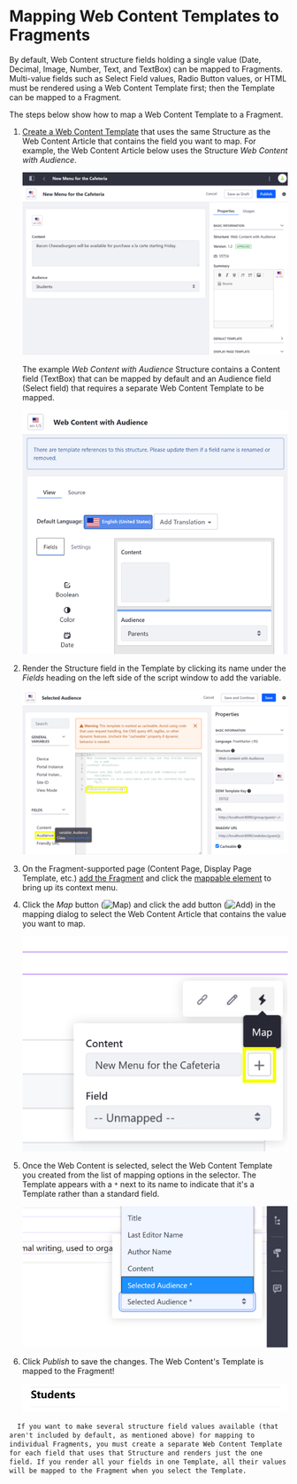 # Mapping Web Content Templates to Fragments

By default, Web Content structure fields holding a single value (Date, Decimal, Image, Number, Text, and TextBox) can be mapped to Fragments. Multi-value fields such as Select Field values, Radio Button values, or HTML must be rendered using a Web Content Template first; then the Template can be mapped to a Fragment.

The steps below show how to map a Web Content Template to a Fragment.

1. [Create a Web Content Template](../../../content-authoring-and-management/web-content/user-guide/03-web-content-templates/README.md) that uses the same Structure as the Web Content Article that contains the field you want to map. For example, the Web Content Article below uses the Structure *Web Content with Audience*.

    ![Create a Template that uses the Same Structure as the Web Content Article.](./mapping-web-content-templates-to-fragments/images/01.png)

    The example *Web Content with Audience* Structure contains a Content field (TextBox) that can be mapped by default and an Audience field (Select field) that requires a separate Web Content Template to be mapped.

    ![Some Structure fields are mappable by default.](./mapping-web-content-templates-to-fragments/images/02.png)

1. Render the Structure field in the Template by clicking its name under the *Fields* heading on the left side of the script window to add the variable.

    ![Render the Structure field in the Template by clicking its name under the Fields heading.](./mapping-web-content-templates-to-fragments/images/03.png)

1. On the Fragment-supported page (Content Page, Display Page Template, etc.) [add the Fragment](./building-content-pages.md#adding-elements-to-a-content-page) and click the [mappable element](./building-content-pages.md#mapping-content) to bring up its context menu.
1. Click the *Map* button (![Map](../../../images/icon-map.png)) and click the add button (![Add](../../../images/icon-add-app.png)) in the mapping dialog to select the Web Content Article that contains the value you want to map.

    ![Select a piece of Web Content from the Mapping Menu.](./mapping-web-content-templates-to-fragments/images/04.png)

1. Once the Web Content is selected, select the Web Content Template you created from the list of mapping options in the selector. The Template appears with a `*` next to its name to indicate that it's a Template rather than a standard field.

    ![Templates are denoted with an asterisk next to their name.](./mapping-web-content-templates-to-fragments/images/05.png)

1. Click *Publish* to save the changes. The Web Content's Template is mapped to the Fragment!

    ![The Web Content Template is mapped to the Fragment.](./mapping-web-content-templates-to-fragments/images/06.png)

```note::
  If you want to make several structure field values available (that aren't included by default, as mentioned above) for mapping to individual Fragments, you must create a separate Web Content Template for each field that uses that Structure and renders just the one field. If you render all your fields in one Template, all their values will be mapped to the Fragment when you select the Template.
```
